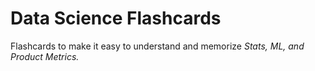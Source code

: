 # Data Science Flashcards 

Flashcards to make it easy to understand and memorize *Stats, ML, and Product Metrics.* 
